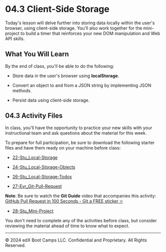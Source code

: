 # 04.3 Client-Side Storage
Today's lesson will delve further into storing data locally within the user's browser, using client-side storage. You'll also work together for the mini-project to build a timer that reinforces your new DOM manipulation and Web API skills.

## What You Will Learn
By the end of class, you'll be able to do the following:

* Store data in the user's browser using **localStorage**.

* Convert an object to and from a JSON string by implementing JSON methods.

* Persist data using client-side storage.

## 04.3 Activity Files
In class, you'll have the opportunity to practice your new skills with your instructional team and ask questions about the material for this week.

To prepare for full participation, be sure to download the following starter files and have them ready on your machine before class:
* [22-Stu_Local-Storage](https://static.fullstack-bootcamp.com/lesson-files/04-Web-APIs/22-Stu_Local-Storage.zip)

* [24-Stu_Local-Storage-Objects](https://static.fullstack-bootcamp.com/lesson-files/04-Web-APIs/24-Stu_Local-Storage-Objects.zip)

* [26-Stu_Local-Storage-Todos](https://static.fullstack-bootcamp.com/lesson-files/04-Web-APIs/26-Stu_Local-Storage-Todos.zip)

* [27-Evr_Git-Pull-Request](https://static.fullstack-bootcamp.com/lesson-files/04-Web-APIs/27-Evr_Git-Pull-Request.zip)

**Note**: Be sure to watch the **Git Guide** video that accompanies this activity: [GitHub Pull Request in 100 Seconds - Git a FREE sticker 🔥
](https://www.youtube.com/watch?v=8lGpZkjnkt4)

* [28-Stu_Mini-Project](https://static.fullstack-bootcamp.com/lesson-files/04-Web-APIs/28-Stu_Mini-Project.zip)

You don't need to complete any of the activities before class, but consider reviewing the material ahead of time to know what to expect.

---
© 2024 edX Boot Camps LLC. Confidential and Proprietary. All Rights Reserved.
